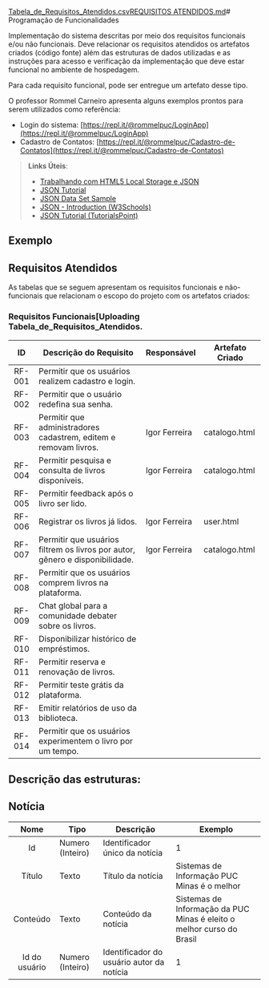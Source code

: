 [Tabela_de_Requisitos_Atendidos.csv](https://github.com/user-attachments/files/20696789/Tabela_de_Requisitos_Atendidos.csv)[REQUISITOS ATENDIDOS.md](https://github.com/user-attachments/files/20696669/REQUISITOS.ATENDIDOS.md)# Programação de Funcionalidades

Implementação do sistema descritas por meio dos requisitos funcionais e/ou não funcionais. Deve relacionar os requisitos atendidos os artefatos criados (código fonte) além das estruturas de dados utilizadas e as instruções para acesso e verificação da implementação que deve estar funcional no ambiente de hospedagem.

Para cada requisito funcional, pode ser entregue um artefato desse tipo.

O professor Rommel Carneiro apresenta alguns exemplos prontos para serem utilizados como referência:
- Login do sistema: [https://repl.it/@rommelpuc/LoginApp](https://repl.it/@rommelpuc/LoginApp) 
- Cadastro de Contatos: [https://repl.it/@rommelpuc/Cadastro-de-Contatos](https://repl.it/@rommelpuc/Cadastro-de-Contatos)


> **Links Úteis**:
>
> - [Trabalhando com HTML5 Local Storage e JSON](https://www.devmedia.com.br/trabalhando-com-html5-local-storage-e-json/29045)
> - [JSON Tutorial](https://www.w3resource.com/JSON)
> - [JSON Data Set Sample](https://opensource.adobe.com/Spry/samples/data_region/JSONDataSetSample.html)
> - [JSON - Introduction (W3Schools)](https://www.w3schools.com/js/js_json_intro.asp)
> - [JSON Tutorial (TutorialsPoint)](https://www.tutorialspoint.com/json/index.htm)

## Exemplo

## Requisitos Atendidos

As tabelas que se seguem apresentam os requisitos funcionais e não-funcionais que relacionam o escopo do projeto com os artefatos criados:

### Requisitos Funcionais[Uploading Tabela_de_Requisitos_Atendidos.

| **ID**   | **Descrição do Requisito**                                                           | **Responsável** | **Artefato Criado** |
|:--------:|----------------------------------------------------------------------------------------|------------------|----------------------|
| RF-001   | Permitir que os usuários realizem cadastro e login.                                   |                  |                      |
| RF-002   | Permitir que o usuário redefina sua senha.                                             |                  |                      |
| RF-003   | Permitir que administradores cadastrem, editem e removam livros.                      | Igor Ferreira    | catalogo.html        |
| RF-004   | Permitir pesquisa e consulta de livros disponíveis.                                   | Igor Ferreira    | catalogo.html        |
| RF-005   | Permitir feedback após o livro ser lido.                                               |                  |                      |
| RF-006   | Registrar os livros já lidos.                                                          | Igor Ferreira    | user.html            |
| RF-007   | Permitir que usuários filtrem os livros por autor, gênero e disponibilidade.          | Igor Ferreira    | catalogo.html        |
| RF-008   | Permitir que os usuários comprem livros na plataforma.                                |                  |                      |
| RF-009   | Chat global para a comunidade debater sobre os livros.                                |                  |                      |
| RF-010   | Disponibilizar histórico de empréstimos.                                              |                  |                      |
| RF-011   | Permitir reserva e renovação de livros.                                               |                  |                      |
| RF-012   | Permitir teste grátis da plataforma.                                                  |                  |                      |
| RF-013   | Emitir relatórios de uso da biblioteca.                                               |                  |                      |
| RF-014   | Permitir que os usuários experimentem o livro por um tempo.                          |                  |                      |





## Descrição das estruturas:

## Notícia
|  **Nome**      | **Tipo**          | **Descrição**                             | **Exemplo**                                    |
|:--------------:|-------------------|-------------------------------------------|------------------------------------------------|
| Id             | Numero (Inteiro)  | Identificador único da notícia            | 1                                              |
| Título         | Texto             | Título da notícia                         | Sistemas de Informação PUC Minas é o melhor                                   |
| Conteúdo       | Texto             | Conteúdo da notícia                       | Sistemas de Informação da PUC Minas é eleito o melhor curso do Brasil                            |
| Id do usuário  | Numero (Inteiro)  | Identificador do usuário autor da notícia | 1                                              |

